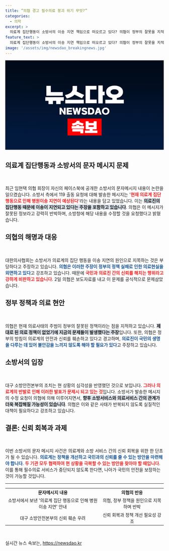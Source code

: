 ```yaml
---
title: “의협 경고 필수의료 붕괴 위기 무엇?”
categories:
  - 의학
excerpt: >
  의료계 집단행동이 소방서의 이송 지연 책임으로 떠오르고 있다? 의협이 정부의 잘못을 지적하며 입장을 밝혔습니다. 이로 인해 위태로운 국민과 의료진 간의 신뢰! 클릭해 자세히 알아보세요!
feature_text: >
  의료계 집단행동이 소방서의 이송 지연 책임으로 떠오르고 있다? 의협이 정부의 잘못을 지적하며 입장을 밝혔습니다. 이로 인해 위태로운 국민과 의료진 간의 신뢰! 클릭해 자세히 알아보세요!
image: '/assets/img/newsdao_breakingnews.jpg'
---
```


<p><img src="/assets/img/newsdao_breakingnews.jpg" alt="ranknews 속보" /></p>

<h2 data-ke-size="size26">의료계 집단행동과 소방서의 문자 메시지 문제</h2>

<p data-ke-size="size16">&nbsp;</p>

<p data-ke-size="size16">최근 임현택 의협 회장이 자신의 페이스북에 공개한 소방서의 문자메시지 내용이 논란을 일으켰습니다. 소방서 측에서 119 출동 요청에 대해 발송한 메시지는 '<b><span style="color: #ee2323;">현재 의료계 집단행동으로 인해 병원이송 지연이 예상된다</span></b>'라는 내용을 담고 있었습니다. 이는 <b><span style="background-color: #21538527;">의료진의 집단행동 때문에 이송이 지연되고 있다는 주장을 포함하고 있습니다</span></b>. 의협은 이 메시지가 잘못된 정보라고 강력히 반박하며, 소방청에 해당 내용을 수정할 것을 요청했다고 밝혔습니다. </p>

<h2 data-ke-size="size26">의협의 해명과 대응</h2>

<p data-ke-size="size16">&nbsp;</p>

<p data-ke-size="size16">대한의사협회는 소방서가 의료계의 집단 행동을 이송 지연의 원인으로 지목하는 것은 부당하다고 주장하고 있습니다. <b><span style="color: #1a5490;">의협은 이러한 주장이 정부의 정책 실패로 인한 의료현실을 외면하고 있다</span></b>고 강조하고 있습니다. 때문에 <b><span style="color: #ee2323;">국민과 의료진 간의 신뢰를 해치는 행위라고 강하게 비판하고 있습니다</span></b>. 2일 의협은 보도자료를 내고 이 문제를 공식적으로 문제삼았습니다. </p>

<h2 data-ke-size="size26">정부 정책과 의료 현안</h2>

<p data-ke-size="size16">&nbsp;</p>

<p data-ke-size="size16">의협은 현재 의료사태의 주범이 정부의 잘못된 정책이라는 점을 지적하고 있습니다. <b><span style="background-color: #21538527;">제대로 된 의료 정책이 없었기에 지금의 문제들이 발생했다는 주장</span></b>입니다. 또한, 의협은 정부의 방침이 의료계의 안전과 신뢰를 훼손하고 있다고 경고하며, <b><span style="color: #1a5490;">의료진이 국민의 생명을 다루는 데 있어 불안감을 느끼지 않도록 해야 할 필요가 있다</span></b>고 주장하고 있습니다.</p>

<h2 data-ke-size="size26">소방서의 입장</h2>

<p data-ke-size="size16">&nbsp;</p>

<p data-ke-size="size16">대구 소방안전본부의 조치는 현 상황의 심각성을 반영했던 것으로 보입니다. <b><span style="color: #ee2323;">그러나 의료계의 반발로 인해 이러한 발표가 문제시 되고 있는 것</span></b>입니다. 소방서가 발송한 메시지의 수정 요청이 의협에 의해 이루어지면서, <b><span style="background-color: #21538527;">향후 소방서비스와 의료서비스 간의 관계가 더욱 복잡해질 가능성이 있습니다</span></b>. 의협은 이와 같은 사태가 반복되지 않도록 실질적인 대책이 필요하다고 강조하고 있습니다.</p>

<h2 data-ke-size="size26">결론: 신뢰 회복과 과제</h2>

<p data-ke-size="size16">&nbsp;</p>

<p data-ke-size="size16">이번 소방서의 문자 메시지 사건은 의료계와 소방 서비스 간의 신뢰 회복을 위한 한 단초가 될 수 있습니다. <b><span style="color: #1a5490;">의료계는 정책을 개선하고 국민과의 신뢰를 줄 수 있는 방안을 마련해야 합니다</span></b>. <b><span style="color: #ee2323;">두 기관 모두 협력하여 현 상황을 극복할 수 있는 방안을 찾아야 할 때입니다</span></b>. 이를 통해 필수의료 서비스가 중단되지 않도록 한다면, 나아가 국민의 안전을 보장하는 것이 가능할 것입니다.</p>

<hr>

<table style="width: 100%; border-collapse: collapse;">
<tbody>
<tr>
<td style="text-align: center; height: 17px;"><b>문자메시지 내용</b></td>
<td style="text-align: center; height: 17px;"><b>의협의 반응</b></td>
</tr>
<tr>
<td style="text-align: center; height: 17px;">소방서에서 보낸 '의료계 집단 행동으로 인해 병원이송 지연' 안내</td>
<td style="text-align: center; height: 17px;">의협, 정부 정책을 원인으로 지목하며 반박</td>
</tr>
<tr>
<td style="text-align: center; height: 17px;">대구 소방안전본부의 신뢰 훼손 우려</td>
<td style="text-align: center; height: 17px;">신뢰 회복과 정책 개선 필요성 강조</td>
</tr>
</tbody>
</table>

<p data-ke-size="size16">&nbsp;</p>
실시간 뉴스 속보는, <a href="https://newsdao.kr" rel="dofollow">https://newsdao.kr</a>


